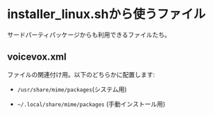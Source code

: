 # installer_linux.shから使うファイル

サードパーティパッケージからも利用できるファイルたち。

## voicevox.xml

ファイルの関連付け用。以下のどちらかに配置します:

- `/usr/share/mime/packages`(システム用)

- `~/.local/share/mime/packages` (手動インストール用)
